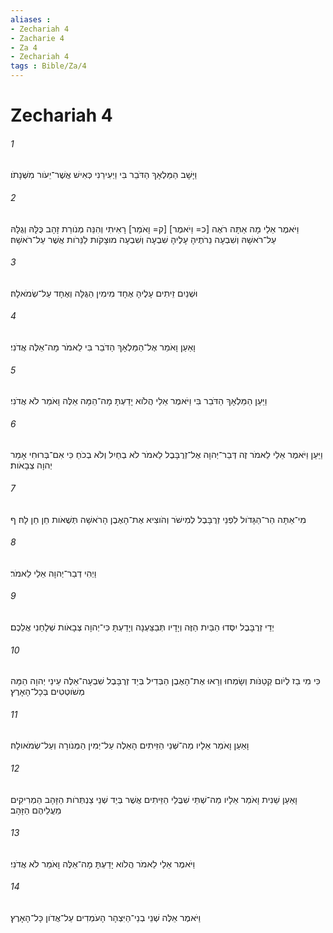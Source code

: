 ```yaml
---
aliases : 
- Zechariah 4
- Zacharie 4
- Za 4
- Zechariah 4
tags : Bible/Za/4
---
```


# Zechariah 4

###### 1
וַיָּשָׁב הַמַּלְאָךְ הַדֹּבֵר בִּי וַיְעִירֵנִי כְּאִישׁ אֲשֶׁר־יֵעֹור מִשְּׁנָתֹו׃
###### 2
וַיֹּאמֶר אֵלַי מָה אַתָּה רֹאֶה [כ= וַיֹאמֶר] [ק= וָאֹמַר] רָאִיתִי וְהִנֵּה מְנֹורַת זָהָב כֻּלָּהּ וְגֻלָּהּ עַל־רֹאשָׁהּ וְשִׁבְעָה נֵרֹתֶיהָ עָלֶיהָ שִׁבְעָה וְשִׁבְעָה מוּצָקֹות לַנֵּרֹות אֲשֶׁר עַל־רֹאשָׁהּ׃
###### 3
וּשְׁנַיִם זֵיתִים עָלֶיהָ אֶחָד מִימִין הַגֻּלָּה וְאֶחָד עַל־שְׂמֹאלָהּ׃
###### 4
וָאַעַן וָאֹמַר אֶל־הַמַּלְאָךְ הַדֹּבֵר בִּי לֵאמֹר מָה־אֵלֶּה אֲדֹנִי׃
###### 5
וַיַּעַן הַמַּלְאָךְ הַדֹּבֵר בִּי וַיֹּאמֶר אֵלַי הֲלֹוא יָדַעְתָּ מָה־הֵמָּה אֵלֶּה וָאֹמַר לֹא אֲדֹנִי׃
###### 6
וַיַּעַן וַיֹּאמֶר אֵלַי לֵאמֹר זֶה דְּבַר־יְהוָה אֶל־זְרֻבָּבֶל לֵאמֹר לֹא בְחַיִל וְלֹא בְכֹחַ כִּי אִם־בְּרוּחִי אָמַר יְהוָה צְבָאֹות׃
###### 7
מִי־אַתָּה הַר־הַגָּדֹול לִפְנֵי זְרֻבָּבֶל לְמִישֹׁר וְהֹוצִיא אֶת־הָאֶבֶן הָרֹאשָׁה תְּשֻׁאֹות חֵן חֵן לָהּ׃ ף
###### 8
וַיְהִי דְבַר־יְהוָה אֵלַי לֵאמֹר׃
###### 9
יְדֵי זְרֻבָּבֶל יִסְּדוּ הַבַּיִת הַזֶּה וְיָדָיו תְּבַצַּעְנָה וְיָדַעְתָּ כִּי־יְהוָה צְבָאֹות שְׁלָחַנִי אֲלֵכֶם׃
###### 10
כִּי מִי בַז לְיֹום קְטַנֹּות וְשָׂמְחוּ וְרָאוּ אֶת־הָאֶבֶן הַבְּדִיל בְּיַד זְרֻבָּבֶל שִׁבְעָה־אֵלֶּה עֵינֵי יְהוָה הֵמָּה מְשֹׁוטְטִים בְּכָל־הָאָרֶץ׃
###### 11
וָאַעַן וָאֹמַר אֵלָיו מַה־שְּׁנֵי הַזֵּיתִים הָאֵלֶה עַל־יְמִין הַמְּנֹורָה וְעַל־שְׂמֹאולָהּ׃
###### 12
וָאַעַן שֵׁנִית וָאֹמַר אֵלָיו מַה־שְׁתֵּי שִׁבֲּלֵי הַזֵּיתִים אֲשֶׁר בְּיַד שְׁנֵי צַנְתְּרֹות הַזָּהָב הַמְרִיקִים מֵעֲלֵיהֶם הַזָּהָב׃
###### 13
וַיֹּאמֶר אֵלַי לֵאמֹר הֲלֹוא יָדַעְתָּ מָה־אֵלֶּה וָאֹמַר לֹא אֲדֹנִי׃
###### 14
וַיֹּאמֶר אֵלֶּה שְׁנֵי בְנֵי־הַיִּצְהָר הָעֹמְדִים עַל־אֲדֹון כָּל־הָאָרֶץ׃
